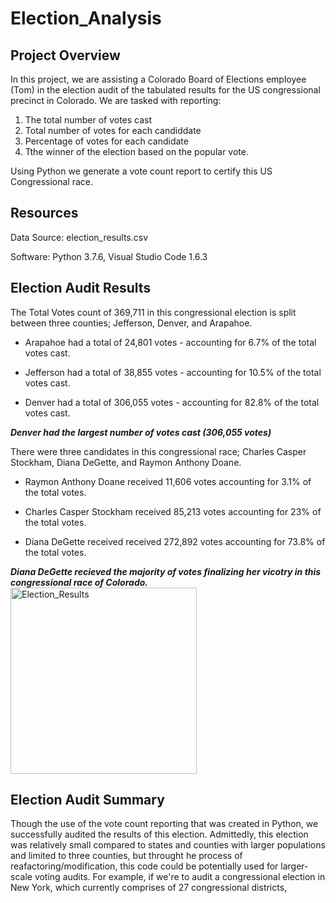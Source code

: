 # Election_Analysis

## Project Overview
In this project, we are assisting a Colorado Board of Elections employee (Tom) in the election audit of the tabulated results for the US congressional precinct in Colorado. We are tasked with reporting: 
1. The total number of votes cast 
2. Total number of votes for each candiddate 
3. Percentage of votes for each candidate
4. Tthe winner of the election based on the popular vote.

Using Python we generate a vote count report to certify this US Congressional race.

## Resources
Data Source: election_results.csv

Software: Python 3.7.6, Visual Studio Code 1.6.3

## Election Audit Results

The Total Votes count of 369,711 in this congressional election is split between three counties; Jefferson, Denver, and Arapahoe.


* Arapahoe had a total of 24,801 votes - accounting for 6.7% of the total votes cast.
  
* Jefferson had a total of 38,855 votes - accounting for 10.5% of the total votes cast.
  
* Denver had a total of 306,055 votes - accounting for 82.8% of the total votes cast.
 
***Denver had the largest number of votes cast (306,055 votes)***
  
There were three candidates in this congressional race; Charles Casper Stockham, Diana DeGette, and Raymon Anthony Doane.

* Raymon Anthony Doane received 11,606 votes accounting for 3.1% of the total votes.

* Charles Casper Stockham received 85,213 votes accounting for 23% of the total votes.

* Diana DeGette received received 272,892 votes accounting for 73.8% of the total votes.


***Diana DeGette recieved the majority of votes finalizing her vicotry in this congressional race of Colorado.***
<img width="298" alt="Election_Results" src="https://user-images.githubusercontent.com/95504135/149633395-a449ca45-8408-4ac1-8099-151949b35608.png">
  
## Election Audit Summary
Though the use of the vote count reporting that was created in Python, we successfully audited the results of this election. 
Admittedly, this election was relatively small compared to states and counties with larger populations and limited to three counties, but throught he process of reafactoring/modification, this code could be potentially used for larger-scale voting audits. 
For example, if we're to audit a congressional election in New York, which currently comprises of 27 congressional districts,
